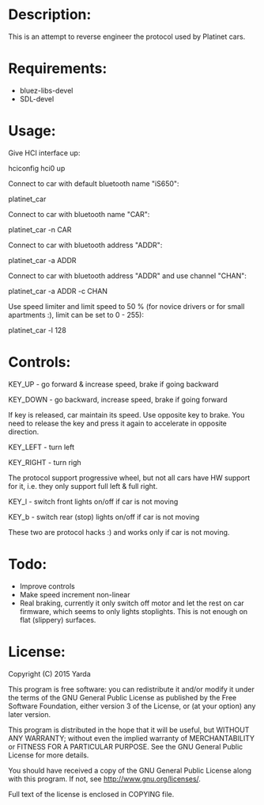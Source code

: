 Description:
============

This is an attempt to reverse engineer the protocol used by Platinet cars.


Requirements:
=============

- bluez-libs-devel
- SDL-devel


Usage:
======

Give HCI interface up:

 hciconfig hci0 up

Connect to car with default bluetooth name "iS650":

 platinet_car

Connect to car with bluetooth name "CAR":

 platinet_car -n CAR

Connect to car with bluetooth address "ADDR":

 platinet_car -a ADDR

Connect to car with bluetooth address "ADDR" and use channel "CHAN":

 platinet_car -a ADDR -c CHAN

Use speed limiter and limit speed to 50 % (for novice drivers or
for small apartments :), limit can be set to 0 - 255):

 platinet_car -l 128


Controls:
=========

KEY_UP    - go forward & increase speed, brake if going backward

KEY_DOWN  - go backward, increase speed, brake if going forward

If key is released, car maintain its speed. Use opposite key
to brake. You need to release the key and press it again to
accelerate in opposite direction.

KEY_LEFT  - turn left

KEY_RIGHT - turn righ

The protocol support progressive wheel, but not all cars have
HW support for it, i.e. they only support full left & full right.

KEY_l     - switch front lights on/off if car is not moving

KEY_b     - switch rear (stop) lights on/off if car is not moving

These two are protocol hacks :) and works only if car is not moving.


Todo:
=====

- Improve controls
- Make speed increment non-linear
- Real braking, currently it only switch off motor and let the rest
  on car firmware, which seems to only lights stoplights. This is not
  enough on flat (slippery) surfaces.


License:
========

Copyright (C) 2015 Yarda <zbox AT atlas.cz>

This program is free software: you can redistribute it and/or modify
it under the terms of the GNU General Public License as published by
the Free Software Foundation, either version 3 of the License, or
(at your option) any later version.

This program is distributed in the hope that it will be useful,
but WITHOUT ANY WARRANTY; without even the implied warranty of
MERCHANTABILITY or FITNESS FOR A PARTICULAR PURPOSE.  See the
GNU General Public License for more details.

You should have received a copy of the GNU General Public License
along with this program.  If not, see <http://www.gnu.org/licenses/>.

Full text of the license is enclosed in COPYING file.
